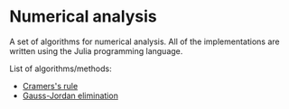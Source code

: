 # Numerical analysis

A set of algorithms for numerical analysis.
All of the implementations are written using the Julia programming language.

List of algorithms/methods:
  - [Cramers's rule](https://github.com/Nikola-Mircic/num-analysis/blob/main/src/linear/cramer.jl)
  - [Gauss-Jordan elimination](https://github.com/Nikola-Mircic/num-analysis/blob/main/src/linear/gauss.jl)
